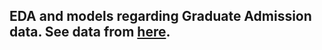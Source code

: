 ## EDA and models regarding Graduate Admission data. See data from [here](https://www.kaggle.com/datasets/mohansacharya/graduate-admissions).
